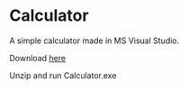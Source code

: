 # Calculator
A simple calculator made in MS Visual Studio. 

Download [here](https://github.com/BruleeTea/Calculator/releases/tag/v.1)

Unzip and run Calculator.exe
